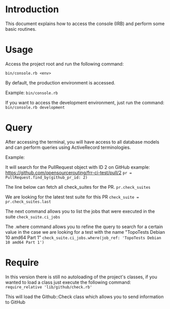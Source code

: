 # Introduction

This document explains how to access the console (IRB) and perform some basic routines.

# Usage

Access the project root and run the following command:

`bin/console.rb <env>`

By default, the production environment is accessed.

Example: `bin/console.rb`

If you want to access the development environment, just run the command: `bin/console.rb development`

# Query

After accessing the terminal, you will have access to all database models and can perform queries 
using ActiveRecord terminologies.

Example:

It will search for the PullRequest object with ID 2 on GitHub example: https://github.com/opensourcerouting/frr-ci-test/pull/2
`pr = PullRequest.find_by(github_pr_id: 2)`

The line below can fetch all check_suites for the PR.
`pr.check_suites`

We are looking for the latest test suite for this PR
`check_suite = pr.check_suites.last`

The next command allows you to list the jobs that were executed in the suite
`check_suite.ci_jobs`

The .where command allows you to refine the query to search for a certain value in the case we are looking 
for a test with the name "TopoTests Debian 10 amd64 Part 1"
`check_suite.ci_jobs.where(job_ref: 'TopoTests Debian 10 amd64 Part 1')`

# Require

In this version there is still no autoloading of the project's classes, if you wanted to load a class just 
execute the following command:
`require_relative 'lib/github/check.rb'`

This will load the Github::Check class which allows you to send information to GitHub